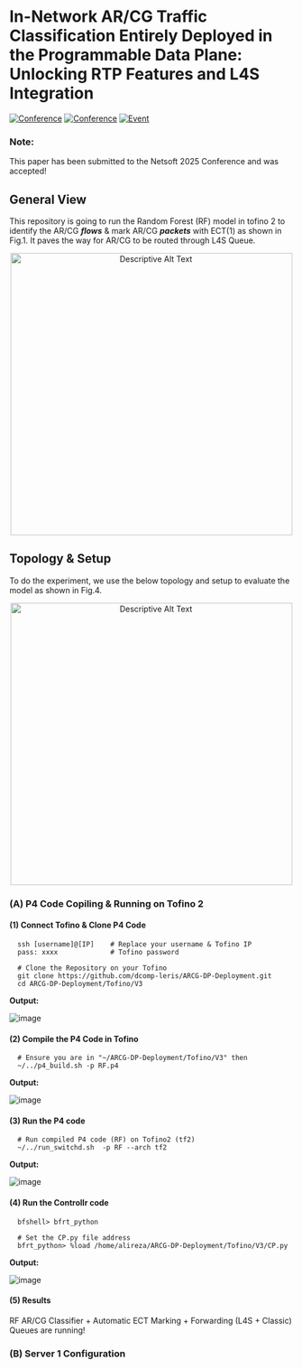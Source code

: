 # In-Network AR/CG Traffic Classification Entirely Deployed in the Programmable Data Plane: Unlocking RTP Features and L4S Integration

[![Conference](https://img.shields.io/badge/submitted-Netsoft2025-blue)](https://netsoft2025.ieee-netsoft.org)
[![Conference](https://img.shields.io/badge/Acceptance-Netsoft2025-yellow)](https://netsoft2025.ieee-netsoft.org)
[![Event](https://img.shields.io/badge/Event-Netsoft2025-red)](https://netsoft2025.ieee-netsoft.org/program)


### **Note:**
This paper has been submitted to the Netsoft 2025 Conference and was accepted!

## General View 
This repository is going to run the Random Forest (RF) model in tofino 2 to identify the AR/CG **_flows_** & mark AR/CG **_packets_** with ECT(1) as shown in Fig.1. It paves the way for AR/CG to be routed through L4S Queue.  

<p align="center">
  <img src="https://github.com/user-attachments/assets/9f14e123-1f02-438b-8fdf-82282033ff8e" alt="Descriptive Alt Text" width="500" height="auto" style="display: block; margin: 0 auto; max-width: 100%;">
</p>

## Topology & Setup
To do the experiment, we use the below topology and setup to evaluate the model as shown in Fig.4. 

<p align="center">
  <img src="https://github.com/user-attachments/assets/bfbbd937-484f-4e5c-97ab-f0a8b168bc75" alt="Descriptive Alt Text" width="500" height="auto" style="display: block; margin: 0 auto; max-width: 100%;">
</p>



### (A) P4 Code Copiling & Running on Tofino 2 

#### (1) Connect Tofino & Clone P4 Code
      ssh [username]@[IP]    # Replace your username & Tofino IP
      pass: xxxx             # Tofino password

      # Clone the Repository on your Tofino
      git clone https://github.com/dcomp-leris/ARCG-DP-Deployment.git
      cd ARCG-DP-Deployment/Tofino/V3

**Output:**

   ![image](https://github.com/user-attachments/assets/59d0e906-fa76-41dd-93be-78a22efd0c05)


#### (2) Compile the P4 Code in Tofino
      # Ensure you are in "~/ARCG-DP-Deployment/Tofino/V3" then
      ~/../p4_build.sh -p RF.p4

**Output:**

![image](https://github.com/user-attachments/assets/b742f937-c749-403c-82c4-92a3012e472a)

#### (3) Run the P4 code

      # Run compiled P4 code (RF) on Tofino2 (tf2)
      ~/../run_switchd.sh  -p RF --arch tf2

**Output:**

![image](https://github.com/user-attachments/assets/2651dab0-8e8a-47c6-8e00-0a4416f0f0e0)

#### (4) Run the Controllr code
      
      bfshell> bfrt_python

      # Set the CP.py file address
      bfrt_python> %load /home/alireza/ARCG-DP-Deployment/Tofino/V3/CP.py

**Output:**

![image](https://github.com/user-attachments/assets/3ad83274-003f-4869-a809-5250379c8058)


#### (5) Results
RF AR/CG Classifier + Automatic ECT Marking + Forwarding (L4S + Classic) Queues are running!

### (B) Server 1 Configuration 




 
